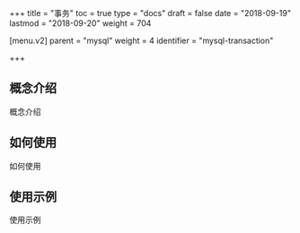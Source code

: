 +++
title = "事务"
toc = true
type = "docs"
draft = false
date = "2018-09-19"
lastmod = "2018-09-20"
weight = 704

[menu.v2]
  parent = "mysql"
  weight = 4
  identifier = "mysql-transaction"

+++

## 概念介绍

概念介绍

## 如何使用

如何使用

## 使用示例

使用示例
